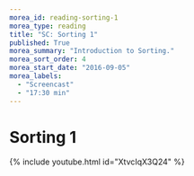 ```yaml
---
morea_id: reading-sorting-1
morea_type: reading
title: "SC: Sorting 1"
published: True
morea_summary: "Introduction to Sorting."
morea_sort_order: 4
morea_start_date: "2016-09-05"
morea_labels: 
  - "Screencast"
  - "17:30 min"
---
```


# Sorting 1
{% include youtube.html id="XtvcIqX3Q24" %}
